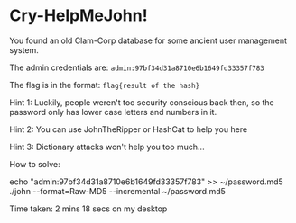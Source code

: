 # Cry-HelpMeJohn!

You found an old Clam-Corp database for some ancient user management system.

The admin credentials are: `admin:97bf34d31a8710e6b1649fd33357f783`

The flag is in the format: `flag{result of the hash}`


Hint 1: Luckily, people weren't too security conscious back then, so the password only has lower case letters and numbers in it.

Hint 2: You can use JohnTheRipper or HashCat to help you here

Hint 3: Dictionary attacks won't help you too much...



How to solve:

echo "admin:97bf34d31a8710e6b1649fd33357f783" >> ~/password.md5
./john --format=Raw-MD5 --incremental ~/password.md5

Time taken: 2 mins 18 secs on my desktop
